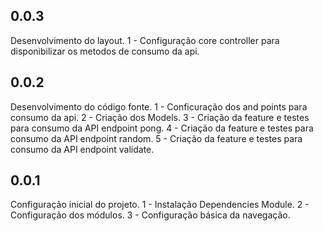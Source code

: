 ## 0.0.3
Desenvolvimento do layout.
1 - Configuração core controller para disponibilizar os metodos de consumo da api.

## 0.0.2
Desenvolvimento do código fonte.
1 - Conficuração dos and points para consumo da api.
2 - Criação dos Models.
3 - Criação da feature e testes para consumo da API endpoint pong.
4 - Criação da feature e testes para consumo da API endpoint random.
5 - Criação da feature e testes para consumo da API endpoint validate.

## 0.0.1
Configuração inicial do projeto.
1 - Instalação Dependencies Module.
2 - Configuração dos módulos.
3 - Configuração básica da navegação.
